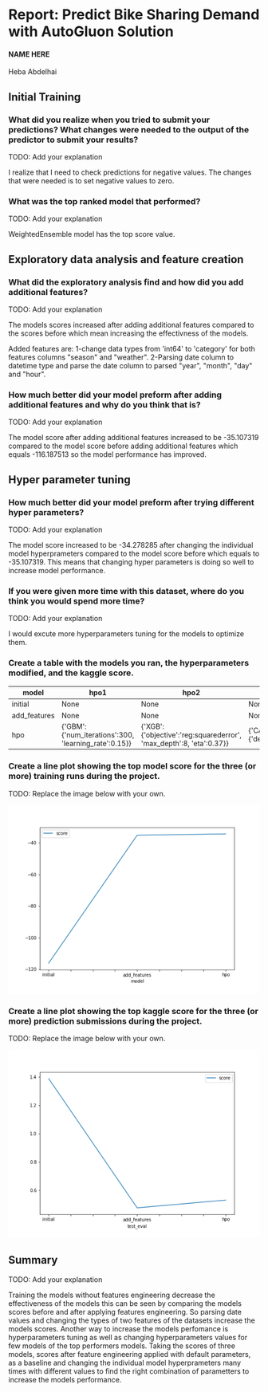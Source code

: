 # Report: Predict Bike Sharing Demand with AutoGluon Solution
#### NAME HERE
Heba Abdelhai
## Initial Training
### What did you realize when you tried to submit your predictions? What changes were needed to the output of the predictor to submit your results?
TODO: Add your explanation

I realize that I need to check predictions for negative values.
The changes that were needed is to set negative values to zero.

### What was the top ranked model that performed?
TODO: Add your explanation

WeightedEnsemble model has the top score value.

## Exploratory data analysis and feature creation
### What did the exploratory analysis find and how did you add additional features?
TODO: Add your explanation

The models scores increased after adding additional features compared to the scores before which mean increasing the effectivness of the models.
 
Added features are:
1-change data types from 'int64' to 'category' for both features columns "season" and "weather".
2-Parsing date column to datetime type and parse the date column to parsed "year", "month", "day" and "hour".


### How much better did your model preform after adding additional features and why do you think that is?
TODO: Add your explanation

The model score after adding additional features increased to be -35.107319 compared to the model score before adding additional features which equals -116.187513 so the model performance has improved.



## Hyper parameter tuning
### How much better did your model preform after trying different hyper parameters?
TODO: Add your explanation

The model score increased to be -34.278285 after changing the individual model hyperprameters compared to the model score before which equals to -35.107319. This means that changing hyper parameters is doing so well to increase model performance.

 
### If you were given more time with this dataset, where do you think you would spend more time?
TODO: Add your explanation

I would excute more hyperparameters tuning for the models to optimize them.

### Create a table with the models you ran, the hyperparameters modified, and the kaggle score.
|model|hpo1|hpo2|hpo3|score|
|--|--|--|--|--|
|initial|None|None|None|1.38918|
|add_features|None|None|None|0.47469|
|hpo|{'GBM':{'num_iterations':300, 'learning_rate':0.15}}|{'XGB':{'objective':'reg:squarederror', 'max_depth':8, 'eta':0.37}}|{'CAT':{'depth':10,'learning_rate':0.11}}|0.52957|

### Create a line plot showing the top model score for the three (or more) training runs during the project.

TODO: Replace the image below with your own.


![model_train_score.png](https://github.com/HebaMa7moud/Bike-sharing-demand/blob/main/model_train_score.png)

### Create a line plot showing the top kaggle score for the three (or more) prediction submissions during the project.

TODO: Replace the image below with your own.

![model_test_score.png](https://github.com/HebaMa7moud/Bike-sharing-demand/blob/main/model_test_score.png)

## Summary
TODO: Add your explanation

Training the models without features engineering decrease the effectiveness of the models this can be seen by comparing the models scores before and after applying features engineering. So parsing date values and changing the types of two features of the datasets increase the models scores. Another way to increase the models perfomance is hyperparameters tuning as well as changing hyperparameters values for few models of the top performers models. Taking the scores of three models, scores after feature engineering applied with default parameters, as a baseline and changing the individual model hyperprameters many times with different values to find the right combination of parametters to increase the models performance. 
